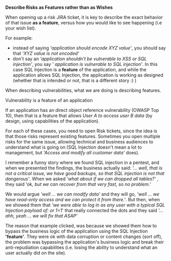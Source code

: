 **Describe Risks as Features rather than as Wishes**

When opening up a risk JIRA ticket, it is key to describe the exact behavior of that issue **as a feature**, versus how you would like to see happening (i.e your wish list).

For example:

- instead of saying _'application should encode XYZ value'_, you should say that _'XYZ value is not encoded'_
- don't say an _'application shouldn't be vulnerable to XSS or SQL injection'_, you say _' application is vulnerable to SQL injection'_. In this case SQL Injection is a **feature** of the application, and while the application allows SQL Injection, the application is working as designed (whether that is intended or not, that is a different story :) )

When describing vulnerabilities, what we are doing is describing features.

Vulnerability is a feature of an application

If an application has an direct object reference vulnerability (OWASP Top 10), then that is a feature that allows _User A to access user B data_ (by design, using capabilities of the application).

For each of these cases, you need to open Risk tickets, since the idea is that those risks represent  existing features. Sometimes you open multiple risks for the same issue, allowing technical and business audiences to understand what is going on (SQL Injection doesn't mean a lot to management, but _'Access and modify all customer data'_ does).

I remember a funny story where we found SQL injection in a pentest, and when we presented the findings, the business actually said: _'... well, that is not a critical issue, we have good backups, so that SQL injection is not that dangerous'_. When we asked _'what about if we can dropped all tables?'_ , they said _'ok, but we can recover from that very fast, so no problem.'_

We would argue _'well ... we can modify data'_ and they will go, _'well ... we have read-only access and we can protect it from there.'_. But then, when we showed them that _'we were able to log in as any user with a typical SQL Injection payload of: or 1=1_' that really connected the dots and they said _'... ahh, yeah ... we will fix that ASAP'_

The reason that example clicked, was because we showed them how to bypass the business logic of the application using the SQL Injection **'feature'**. They were ok with data corruption or content changes (sort off), the problem was bypassing the application's business logic and break their anti-repudiation capabilities (i.e. losing the ability  to understand what an user actually did on the site).
